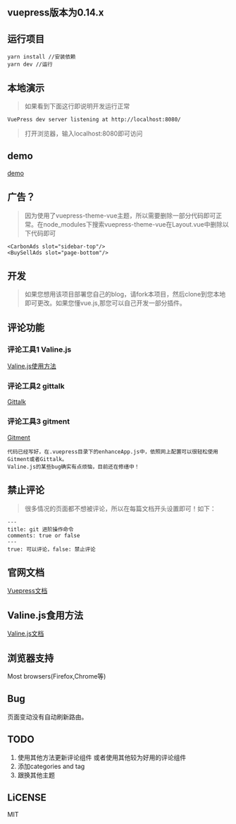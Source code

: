 ## vuepress版本为0.14.x
## 运行项目

    yarn install //安装依赖
    yarn dev //运行

## 本地演示
> 如果看到下面这行即说明开发运行正常

    VuePress dev server listening at http://localhost:8080/

> 打开浏览器，输入localhost:8080即可访问

## demo
[demo](https://www.finen.tech/)

## 广告？
> 因为使用了vuepress-theme-vue主题，所以需要删除一部分代码即可正常。在node_modules下搜索vuepress-theme-vue在Layout.vue中删除以下代码即可

    <CarbonAds slot="sidebar-top"/>
    <BuySellAds slot="page-bottom"/>

## 开发

> 如果您想用该项目部署您自己的blog，请fork本项目，然后clone到您本地即可更改。如果您懂vue.js,那您可以自己开发一部分插件。

## 评论功能

### 评论工具1 Valine.js
[Valine.js使用方法](https://valine.js.org/)

### 评论工具2 gittalk
[Gittalk](https://gitalk.github.io/)

### 评论工具3 gitment
[Gitment](https://imsun.github.io/gitment/)



    代码已经写好，在.vuepress目录下的enhanceApp.js中，依照网上配置可以很轻松使用Gitment或者Gittalk。
    Valine.js的某些bug确实有点烦恼，目前还在修缮中！



## 禁止评论
> 很多情况的页面都不想被评论，所以在每篇文档开头设置即可！如下：

    ---
    title: git 进阶操作命令
    comments: true or false
    ---
    true: 可以评论，false: 禁止评论

## 官网文档

[Vuepress文档](https://vuepress.docschina.org/)

## Valine.js食用方法
[Valine.js文档](https://valine.js.org/)

## 浏览器支持
Most browsers(Firefox,Chrome等)

## Bug
页面变动没有自动刷新路由。

## TODO

 1. 使用其他方法更新评论组件 或者使用其他较为好用的评论组件
 2. 添加categories and tag
 3. 跟换其他主题

## LiCENSE
MIT
